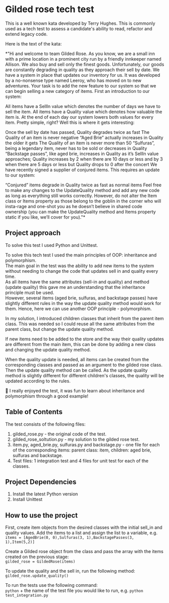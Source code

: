 # Gilded rose tech test

This is a well known kata developed by Terry Hughes. This is commonly used as a tech test to assess a candidate's ability to read, refactor and extend legacy code.

Here is the text of the kata:

*"Hi and welcome to team Gilded Rose. As you know, we are a small inn with a prime location in a prominent city run by a friendly innkeeper named Allison. We also buy and sell only the finest goods. Unfortunately, our goods are constantly degrading in quality as they approach their sell by date. We have a system in place that updates our inventory for us. It was developed by a no-nonsense type named Leeroy, who has moved on to new adventures. Your task is to add the new feature to our system so that we can begin selling a new category of items. First an introduction to our system:

All items have a SellIn value which denotes the number of days we have to sell the item. All items have a Quality value which denotes how valuable the item is. At the end of each day our system lowers both values for every item. Pretty simple, right? Well this is where it gets interesting:

Once the sell by date has passed, Quality degrades twice as fast
The Quality of an item is never negative
“Aged Brie” actually increases in Quality the older it gets
The Quality of an item is never more than 50
“Sulfuras”, being a legendary item, never has to be sold or decreases in Quality
“Backstage passes”, like aged brie, increases in Quality as it’s SellIn value approaches; Quality increases by 2 when there are 10 days or less and by 3 when there are 5 days or less but Quality drops to 0 after the concert
We have recently signed a supplier of conjured items. This requires an update to our system:

“Conjured” items degrade in Quality twice as fast as normal items
Feel free to make any changes to the UpdateQuality method and add any new code as long as everything still works correctly. However, do not alter the Item class or Items property as those belong to the goblin in the corner who will insta-rage and one-shot you as he doesn’t believe in shared code ownership (you can make the UpdateQuality method and Items property static if you like, we’ll cover for you)."*

## Project approach
To solve this test I used Python and Unittest.

To solve this tech test I used the main principles of OOP: inheritance and polymorphism.<br> 
The main goal in the test was the ability to add new items to the system without needing to change the code that updates sell in and quality every time.<br>
As all items have the same attributes (sell-in and quality) and method (update quality) this gave me an understanding that the inheritance principle must be used.<br>
However, several items (aged brie, sulfuras, and backstage passes) have slightly different rules in the way the update quality method would work for them. 
Hence, here we can use another OOP principle - polymorphism.<br>

In my solution, I introduced children classes that inherit from the parent item class. This was needed so I could reuse all the same attributes 
from the parent class, but change the update quality method.<br>

If new items need to be added to the store and the way their quality updates are different from the main item, this can be done by adding
a new class and changing the update quality method.<br>

When the quality update is needed, all items can be created from the corresponding classes and passed as an argument to the gilded rose class.
Then the update quality method can be called. As the update quality method is slightly different for different children's classes, the 
quality will be updated according to the rules.

💙 I really enjoyed the test, it was fun to learn about inheritance and polymorphism through a good example! 

## Table of Contents

The test consists of the following files:
1. gilded_rose.py - the original code of the test.
2. gilded_rose_soltution.py - my solution to the gilded rose test.
3. item.py, aged_brie.py, sulfuras.py and backstage.py - one file for each of the corresponding items: parent class: item, children: aged brie, sulfuras and backstage.
4. Test files: 1 integration test and 4 files for unit test for each of the classes.

## Project Dependencies
1. Install the latest Python version
2. Install Unittest

## How to use the project
First, create item objects from the desired classes with the initial sell_in and quality values. Add the items to a list and assign the list to a variable, e.g.<br>
`items = [AgedBrie(0, 0),Sulfuras(3, 1),BackstagePasses(3, 1),Item(5,2)]`

Create a Gilded rose object from the class and pass the array with the items created on the previous stage:<br>
`gilded_rose = GildedRose(items)`

To update the quality and the sell in, run the following method:<br>
`gilded_rose.update_quality()`

To run the tests use the following command: <br>
`python` + the name of the test file you would like to run, e.g. `python test_integration.py`

